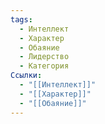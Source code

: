 ```yaml
---
tags:
  - Интеллект
  - Характер
  - Обаяние
  - Лидерство
  - Категория
Ссылки:
  - "[[Интеллект]]"
  - "[[Характер]]"
  - "[[Обаяние]]"
---
```

